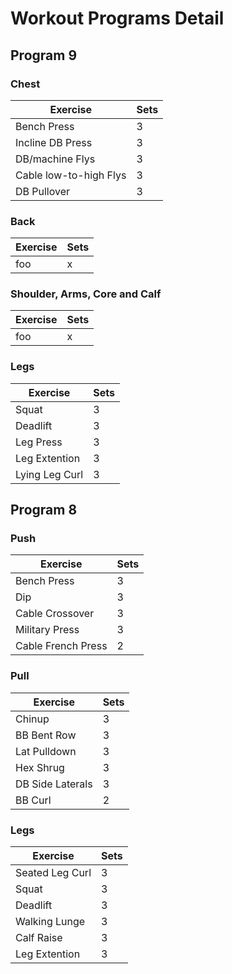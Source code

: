 # Workout Programs Detail

## Program 9

### Chest

| Exercise                    | Sets |
| --------------------------- | ---- |
| Bench Press                 | 3    |
| Incline DB Press            | 3    |
| DB/machine Flys             | 3    |
| Cable low-to-high Flys      | 3    |
| DB Pullover                 | 3    |

### Back

| Exercise           | Sets |
| ------------------ | ---- |
| foo                | x    |

### Shoulder, Arms, Core and Calf

| Exercise           | Sets |
| ------------------ | ---- |
| foo                | x    |

### Legs

| Exercise        | Sets |
| --------------- | ---- |
| Squat           | 3    |
| Deadlift        | 3    |
| Leg Press       | 3    |
| Leg Extention   | 3    |
| Lying Leg Curl  | 3    |

## Program 8

### Push

| Exercise           | Sets |
| ------------------ | ---- |
| Bench Press        | 3    |
| Dip                | 3    |
| Cable Crossover    | 3    |
| Military Press     | 3    |
| Cable French Press | 2    |

### Pull

| Exercise         | Sets |
| ---------------- | ---- |
| Chinup           | 3    |
| BB Bent Row      | 3    |
| Lat Pulldown     | 3    |
| Hex Shrug        | 3    |
| DB Side Laterals | 3    |
| BB Curl          | 2    |

### Legs

| Exercise        | Sets |
| --------------- | ---- |
| Seated Leg Curl | 3    |
| Squat           | 3    |
| Deadlift        | 3    |
| Walking Lunge   | 3    |
| Calf Raise      | 3    |
| Leg Extention   | 3    |
